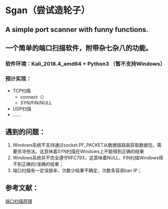 # Sgan（尝试造轮子）
## A simple port scanner with funny functions.

## 一个简单的端口扫描软件，附带杂七杂八的功能。

### 软件环境：Kali_2018.4_amd64 + Python3 （暂不支持Windows）

### 预计实现：

- TCP扫描
  - connect（）
  - SYN/FIN/NULL
- UDP扫描
- ……

## 遇到的问题：
1. Windows系统不支持通过socket.PF_PACKET从数据链路层获取数据包，需要另寻他法。这意味着SYN扫描在Windows上不能得到正确的结果
2. Windows系统并不完全遵守RFC793，这意味着NULL、FIN扫描Windows得不到正确的/准确的结果；
3. 端口扫描有一定误报率，次数少结果不确定，次数多容易ban IP；

## 参考文献：
[端口扫描原理](https://zenoh.iteye.com/blog/1264915)